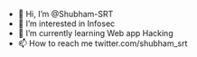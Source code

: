 - 👋 Hi, I’m @Shubham-SRT
- 👀 I’m interested in Infosec
- 🌱 I’m currently learning Web app Hacking
- 📫 How to reach me twitter.com/shubham_srt

<!---
Shubham-SRT/Shubham-SRT is a ✨ special ✨ repository because its `README.md` (this file) appears on your GitHub profile.
You can click the Preview link to take a look at your changes.
--->

